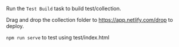 Run the `Test Build` task to build test/collection.

Drag and drop the collection folder to https://app.netlify.com/drop to deploy.

`npm run serve` to test using test/index.html